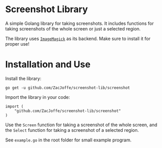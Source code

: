 # Screenshot Library
A simple Golang library for taking screenshots. It includes functions for taking screenshots of the whole screen or just a selected region.

The library uses [`ImageMagick`](https://wiki.archlinux.org/index.php/ImageMagick) as its backend. Make sure to install it for proper use!


# Installation and Use
Install the library:
```
go get -u github.com/ZacJoffe/screenshot-lib/screenshot
```

Import the library in your code:
```
import (
    "github.com/ZacJoffe/screenshot-lib/screenshot"
)
```

Use the `Screen` function for taking a screenshot of the whole screen, and the `Select` function for taking a screenshot of a selected region.

See `example.go` in the root folder for small example program.